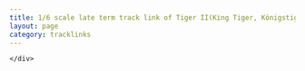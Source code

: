 ```yaml
---
title: 1/6 scale late term track link of Tiger II(King Tiger, Königstiger)
layout: page
category: tracklinks
---
```



<div class="row">
	<div class="col">
		
	</div>
</div>


